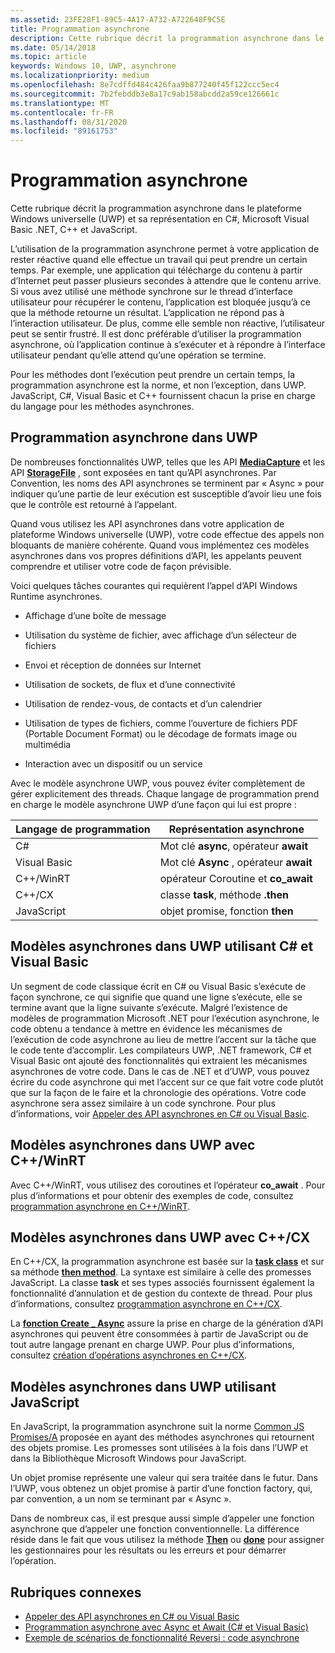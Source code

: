 ```yaml
---
ms.assetid: 23FE28F1-89C5-4A17-A732-A722648F9C5E
title: Programmation asynchrone
description: Cette rubrique décrit la programmation asynchrone dans le plateforme Windows universelle (UWP) et sa représentation en C#, Microsoft Visual Basic .NET, C++ et JavaScript.
ms.date: 05/14/2018
ms.topic: article
keywords: Windows 10, UWP, asynchrone
ms.localizationpriority: medium
ms.openlocfilehash: 8e7cdffd484c426faa9b877240f45f122ccc5ec4
ms.sourcegitcommit: 7b2febddb3e8a17c9ab158abcdd2a59ce126661c
ms.translationtype: MT
ms.contentlocale: fr-FR
ms.lasthandoff: 08/31/2020
ms.locfileid: "89161753"
---
```

# <a name="asynchronous-programming"></a>Programmation asynchrone
Cette rubrique décrit la programmation asynchrone dans le plateforme Windows universelle (UWP) et sa représentation en C#, Microsoft Visual Basic .NET, C++ et JavaScript.

L’utilisation de la programmation asynchrone permet à votre application de rester réactive quand elle effectue un travail qui peut prendre un certain temps. Par exemple, une application qui télécharge du contenu à partir d’Internet peut passer plusieurs secondes à attendre que le contenu arrive. Si vous avez utilisé une méthode synchrone sur le thread d’interface utilisateur pour récupérer le contenu, l’application est bloquée jusqu’à ce que la méthode retourne un résultat. L’application ne répond pas à l’interaction utilisateur. De plus, comme elle semble non réactive, l’utilisateur peut se sentir frustré. Il est donc préférable d’utiliser la programmation asynchrone, où l’application continue à s’exécuter et à répondre à l’interface utilisateur pendant qu’elle attend qu’une opération se termine.

Pour les méthodes dont l’exécution peut prendre un certain temps, la programmation asynchrone est la norme, et non l’exception, dans UWP. JavaScript, C#, Visual Basic et C++ fournissent chacun la prise en charge du langage pour les méthodes asynchrones.

## <a name="asynchronous-programming-in-the-uwp"></a>Programmation asynchrone dans UWP
De nombreuses fonctionnalités UWP, telles que les API [**MediaCapture**](/uwp/api/Windows.Media.Capture.MediaCapture) et les API [**StorageFile**](/uwp/api/Windows.Storage.StorageFile) , sont exposées en tant qu’API asynchrones. Par Convention, les noms des API asynchrones se terminent par « Async » pour indiquer qu’une partie de leur exécution est susceptible d’avoir lieu une fois que le contrôle est retourné à l’appelant.

Quand vous utilisez les API asynchrones dans votre application de plateforme Windows universelle (UWP), votre code effectue des appels non bloquants de manière cohérente. Quand vous implémentez ces modèles asynchrones dans vos propres définitions d’API, les appelants peuvent comprendre et utiliser votre code de façon prévisible.

Voici quelques tâches courantes qui requièrent l’appel d’API Windows Runtime asynchrones.

-   Affichage d’une boîte de message

-   Utilisation du système de fichier, avec affichage d’un sélecteur de fichiers

-   Envoi et réception de données sur Internet

-   Utilisation de sockets, de flux et d’une connectivité

-   Utilisation de rendez-vous, de contacts et d’un calendrier

-   Utilisation de types de fichiers, comme l’ouverture de fichiers PDF (Portable Document Format) ou le décodage de formats image ou multimédia

-   Interaction avec un dispositif ou un service

Avec le modèle asynchrone UWP, vous pouvez éviter complètement de gérer explicitement des threads. Chaque langage de programmation prend en charge le modèle asynchrone UWP d’une façon qui lui est propre :

| Langage de programmation | Représentation asynchrone           |
|----------------------|---------------------------------------|
| C#                   | Mot clé **async**, opérateur **await** |
| Visual Basic         | Mot clé **Async** , opérateur **await** |
| C++/WinRT            | opérateur Coroutine et **co_await**  |
| C++/CX               | classe **task**, méthode **.then**      |
| JavaScript           | objet promise, fonction **then**     |

## <a name="asynchronous-patterns-in-uwp-using-c-and-visual-basic"></a>Modèles asynchrones dans UWP utilisant C# et Visual Basic
Un segment de code classique écrit en C# ou Visual Basic s’exécute de façon synchrone, ce qui signifie que quand une ligne s’exécute, elle se termine avant que la ligne suivante s’exécute. Malgré l’existence de modèles de programmation Microsoft .NET pour l’exécution asynchrone, le code obtenu a tendance à mettre en évidence les mécanismes de l’exécution de code asynchrone au lieu de mettre l’accent sur la tâche que le code tente d’accomplir. Les compilateurs UWP, .NET framework, C# et Visual Basic ont ajouté des fonctionnalités qui extraient les mécanismes asynchrones de votre code. Dans le cas de .NET et d’UWP, vous pouvez écrire du code asynchrone qui met l’accent sur ce que fait votre code plutôt que sur la façon de le faire et la chronologie des opérations. Votre code asynchrone sera assez similaire à un code synchrone. Pour plus d’informations, voir [Appeler des API asynchrones en C# ou Visual Basic](call-asynchronous-apis-in-csharp-or-visual-basic.md).

## <a name="asynchronous-patterns-in-uwp-with-cwinrt"></a>Modèles asynchrones dans UWP avec C++/WinRT
Avec C++/WinRT, vous utilisez des coroutines et l’opérateur **co_await** . Pour plus d’informations et pour obtenir des exemples de code, consultez [programmation asynchrone en C++/WinRT](../cpp-and-winrt-apis/concurrency.md).

## <a name="asynchronous-patterns-in-uwp-with-ccx"></a>Modèles asynchrones dans UWP avec C++/CX
En C++/CX, la programmation asynchrone est basée sur la [**task class**](/cpp/parallel/concrt/reference/task-class) et sur sa méthode [**then method**](/cpp/parallel/concrt/reference/task-class?view=vs-2017). La syntaxe est similaire à celle des promesses JavaScript. La classe **task** et ses types associés fournissent également la fonctionnalité d’annulation et de gestion du contexte de thread. Pour plus d’informations, consultez [programmation asynchrone en C++/CX](asynchronous-programming-in-cpp-universal-windows-platform-apps.md).

La [**fonction Create \_ Async**](/cpp/parallel/concrt/reference/concurrency-namespace-functions?view=vs-2017) assure la prise en charge de la génération d’API asynchrones qui peuvent être consommées à partir de JavaScript ou de tout autre langage prenant en charge UWP. Pour plus d’informations, consultez [création d’opérations asynchrones en C++/CX](/cpp/parallel/concrt/creating-asynchronous-operations-in-cpp-for-windows-store-apps).

## <a name="asynchronous-patterns-in-uwp-using-javascript"></a>Modèles asynchrones dans UWP utilisant JavaScript
En JavaScript, la programmation asynchrone suit la norme [Common JS Promises/A](https://wiki.commonjs.org/wiki/Promises/A) proposée en ayant des méthodes asynchrones qui retournent des objets promise. Les promesses sont utilisées à la fois dans l’UWP et dans la Bibliothèque Microsoft Windows pour JavaScript.

Un objet promise représente une valeur qui sera traitée dans le futur. Dans l’UWP, vous obtenez un objet promise à partir d’une fonction factory, qui, par convention, a un nom se terminant par « Async ».

Dans de nombreux cas, il est presque aussi simple d’appeler une fonction asynchrone que d’appeler une fonction conventionnelle. La différence réside dans le fait que vous utilisez la méthode [**Then**](/previous-versions/windows/apps/br229728(v=win.10)) ou [**done**](/previous-versions/windows/apps/hh701079(v=win.10)) pour assigner les gestionnaires pour les résultats ou les erreurs et pour démarrer l’opération.

## <a name="related-topics"></a>Rubriques connexes
* [Appeler des API asynchrones en C# ou Visual Basic](call-asynchronous-apis-in-csharp-or-visual-basic.md)
* [Programmation asynchrone avec Async et Await (C# et Visual Basic)](/previous-versions/visualstudio/visual-studio-2012/hh191443(v=vs.110))
* [Exemple de scénarios de fonctionnalité Reversi : code asynchrone](/previous-versions/windows/apps/jj712233(v=win.10))